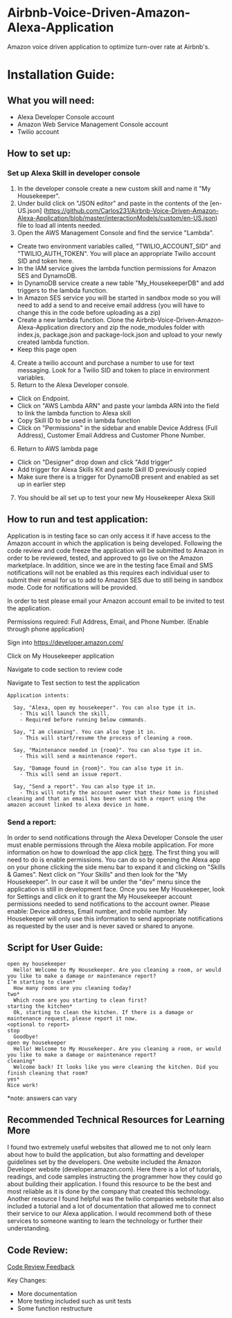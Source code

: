 # Airbnb-Voice-Driven-Amazon-Alexa-Application
Amazon voice driven application to optimize turn-over rate at Airbnb's.

# Installation Guide:

## What you will need:
  - Alexa Developer Console account
  - Amazon Web Service Management Console account
  - Twilio account

## How to set up:

  ### Set up Alexa Skill in developer console
  
1. In the developer console create a new custom skill and name it "My Housekeeper". 
2. Under build click on "JSON editor" and paste in the contents of the [en-US.json] (https://github.com/Carlos231/Airbnb-Voice-Driven-Amazon-Alexa-Application/blob/master/interactionModels/custom/en-US.json) file to load all intents needed.
3. Open the AWS Management Console and find the service "Lambda".
  * Create two environment variables called, "TWILIO_ACCOUNT_SID" and "TWILIO_AUTH_TOKEN". You will place an appropriate Twilio account SID and token here.
  * In the IAM service gives the lambda function permissions for Amazon SES and DynamoDB.
  * In DynamoDB service create a new table "My_HousekeeperDB" and add triggers to the lambda function.
  * In Amazon SES service you will be started in sandbox mode so you will need to add a send to and receive email address (you will have to change this in the code before uploading as a zip)
  * Create a new lambda function. Clone the Airbnb-Voice-Driven-Amazon-Alexa-Application directory and zip the node_modules folder with index.js, package.json and package-lock.json and upload to your newly created lambda function.
  * Keep this page open
4. Create a twilio account and purchase a number to use for text messaging. Look for a Twilio SID and token to place in environment variables.
5. Return to the Alexa Developer console.
  * Click on Endpoint.
  * Click on "AWS Lambda ARN" and paste your lambda ARN into the field to link the lambda function to Alexa skill
  * Copy Skill ID to be used in lambda function
  * Click on "Permissions" in the sidebar and enable Device Address (Full Address), Customer Email Address and Customer Phone Number.
6. Return to AWS lambda page
  * Click on "Designer" drop down and click "Add trigger"
  * Add trigger for Alexa Skills Kit and paste Skill ID previously copied
  * Make sure there is a trigger for DynamoDB present and enabled as set up in earlier step
7. You should be all set up to test your new My Housekeeper Alexa Skill

## How to run and test application:
  Application is in testing face so can only access it if have access to the Amazon account in which the application is being developed. Following the code review and code freeze the application will be submitted to Amazon in order to be reviewed, tested, and approved to go live on the Amazon marketplace. In addition, since we are in the testing face Email and SMS notifications will not be enabled as this requires each individual user to submit their email for us to add to Amazon SES due to still being in sandbox mode. Code for notifications will be provided.
  
  In order to test please email your Amazon account email to be invited to test the application. 
  
  Permissions required: Full Address, Email, and Phone Number. (Enable through phone application)
  
  Sign into https://developer.amazon.com/
  
  Click on My Housekeeper application
  
  Navigate to code section to review code
  
  Navigate to Test section to test the application
  
    Application intents: 
    
      Say, "Alexa, open my housekeeper". You can also type it in.
        - This will launch the skill.
        - Required before running below commands.
        
      Say, "I am cleaning". You can also type it in.
        - This will start/resume the process of cleaning a room.
      
      Say, "Maintenance needed in {room}". You can also type it in.
        - This will send a maintenance report.
        
      Say, "Damage found in {room}". You can also type it in.
        - This will send an issue report.
        
      Say, "Send a report". You can also type it in.
        - This will notify the account owner that their home is finished cleaning and that an email has been sent with a report using the amazon account linked to alexa device in home.
    
### Send a report:
  In order to send notifications through the Alexa Developer Console the user must enable permissions through the Alexa mobile application. For more information on how to download the app click [here](https://www.amazon.com/gp/help/customer/display.html?nodeId=GMR4JYXHYDSTNQRK). The first thing you will need to do is enable permissions. You can do so by opening the Alexa app on your phone clicking the side menu bar to expand it and clicking on "Skills & Games". Next click on "Your Skills" and then look for the "My Housekeeper". In our case it will be under the "dev" menu since the application is still in development face. Once you see My Housekeeper, look for Settings and click on it to grant the My Housekeeper account permissions needed to send notifications to the account owner. Please enable: Device address, Email number, and mobile number. My Housekeeper will only use this information to send appropriate notifications as requested by the user and is never saved or shared to anyone.

## Script for User Guide:
    open my housekeeper
      Hello! Welcome to My Housekeeper. Are you cleaning a room, or would you like to make a damage or maintenance report?
    I’m starting to clean*
      How many rooms are you cleaning today?
    two*
      Which room are you starting to clean first?
    starting the kitchen*
      Ok, starting to clean the kitchen. If there is a damage or maintenance request, please report it now.
    <optional to report>
    stop
      Goodbye!
    open my housekeeper
      Hello! Welcome to My Housekeeper. Are you cleaning a room, or would you like to make a damage or maintenance report?
    cleaning*
      Welcome back! It looks like you were cleaning the kitchen. Did you finish cleaning that room?
    yes*
    Nice work!
*note: answers can vary


## Recommended Technical Resources for Learning More

  I found two extremely useful websites that allowed me to not only learn about how to build the application, but also formatting and developer guidelines set by the developers. One website included the Amazon Developer website (developer.amazon.com). Here there is a lot of tutorials, readings, and code samples instructing the programmer how they could go about building their application. I found this resource to be the best and most reliable as it is done by the company that created this technology. Another resource I found helpful was the twilio companies website that also included a tutorial and a lot of documentation that allowed me to connect their service to our Alexa application. I would recommend both of these services to someone wanting to learn the technology or further their understanding.

## Code Review: 

[Code Review Feedback](https://github.com/Carlos231/Airbnb-Voice-Driven-Amazon-Alexa-Application/blob/master/Assignments/Code%20Review%20Response%20for%20CS6.pdf)
  
Key Changes:
  - More documentation
  - More testing included such as unit tests
  - Some function restructure 


